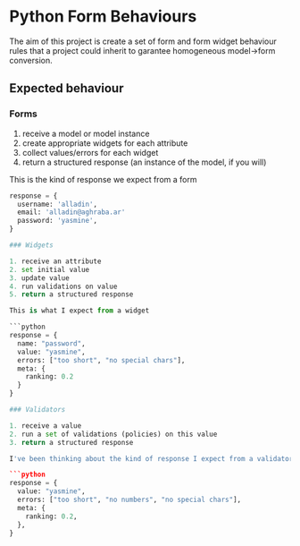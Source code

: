 # Python Form Behaviours

The aim of this project is create a set of form and form widget behaviour rules that a project could inherit to garantee homogeneous model->form conversion.

## Expected behaviour

### Forms

1. receive a model or model instance
2. create appropriate widgets for each attribute
3. collect values/errors for each widget
4. return a structured response (an instance of the model, if you will)

This is the kind of response we expect from a form

```python
response = {
  username: 'alladin',
  email: 'alladin@aghraba.ar'
  password: 'yasmine',
}

### Widgets

1. receive an attribute
2. set initial value
3. update value
4. run validations on value
5. return a structured response

This is what I expect from a widget

```python
response = {
  name: "password",
  value: "yasmine",
  errors: ["too short", "no special chars"],
  meta: {
    ranking: 0.2
  }
}

### Validators

1. receive a value
2. run a set of validations (policies) on this value
3. return a structured response

I've been thinking about the kind of response I expect from a validator. I think this is the kind of things I want to see, for a password validation response, for instance

```python
response = {
  value: "yasmine",
  errors: ["too short", "no numbers", "no special chars"],
  meta: {
    ranking: 0.2,
  },
}
```
